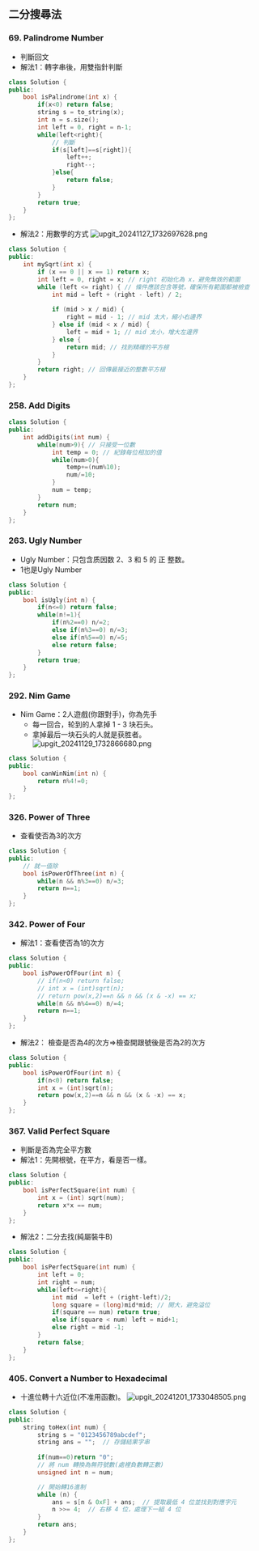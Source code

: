 
## 二分搜尋法
### 69. Palindrome Number
- 判斷回文
- 解法1：轉字串後，用雙指針判斷
```cpp
class Solution {
public:
    bool isPalindrome(int x) {
        if(x<0) return false;
        string s = to_string(x);
        int n = s.size();
        int left = 0, right = n-1;
        while(left<right){
            // 判斷
            if(s[left]==s[right]){
                left++;
                right--;
            }else{
                return false;
            }
        }
        return true;
    }
};
```
- 解法2：用數學的方式
![upgit_20241127_1732697628.png](https://raw.githubusercontent.com/kcwc1029/obsidian-upgit-image/main/2024/11/upgit_20241127_1732697628.png)
```cpp
class Solution {
public:
    int mySqrt(int x) {
        if (x == 0 || x == 1) return x;
        int left = 0, right = x; // right 初始化為 x，避免無效的範圍
        while (left <= right) { // 條件應該包含等號，確保所有範圍都被檢查
            int mid = left + (right - left) / 2;
            
            if (mid > x / mid) {
                right = mid - 1; // mid 太大，縮小右邊界
            } else if (mid < x / mid) {
                left = mid + 1; // mid 太小，增大左邊界
            } else {
                return mid; // 找到精確的平方根
            }
        }
        return right; // 回傳最接近的整數平方根
    }
};
```
### 258. Add Digits
```cpp
class Solution {
public:
    int addDigits(int num) {
        while(num>9){ // 只接受一位數
            int temp = 0; // 紀錄每位相加的值
            while(num>0){
                temp+=(num%10);
                num/=10;
            }
            num = temp;
        }
        return num;
    }
};
```
### 263. Ugly Number
- Ugly Number：只包含质因数 2、3 和 5 的 正 整数。
- 1也是Ugly Number
```cpp
class Solution {
public:
    bool isUgly(int n) {
        if(n<=0) return false;
        while(n!=1){
            if(n%2==0) n/=2;
            else if(n%3==0) n/=3;
            else if(n%5==0) n/=5;
            else return false;
        }
        return true;
    }
};
```

### 292. Nim Game
- Nim Game：2人遊戲(你跟對手)，你為先手
	- 每一回合，轮到的人拿掉 1 - 3 块石头。
	- 拿掉最后一块石头的人就是获胜者。
![upgit_20241129_1732866680.png](https://raw.githubusercontent.com/kcwc1029/obsidian-upgit-image/main/2024/11/upgit_20241129_1732866680.png)

```cpp
class Solution {
public:
    bool canWinNim(int n) {
        return n%4!=0;
    }
};
```
### 326. Power of Three
- 查看使否為3的次方
```cpp
class Solution {
public:
    // 就一值除
    bool isPowerOfThree(int n) {
        while(n && n%3==0) n/=3;
        return n==1;
    }
};
```
### 342. Power of Four
- 解法1：查看使否為1的次方
```cpp
class Solution {
public:
    bool isPowerOfFour(int n) {
        // if(n<0) return false;
        // int x = (int)sqrt(n);
        // return pow(x,2)==n && n && (x & -x) == x;
        while(n && n%4==0) n/=4;
        return n==1;
    }
};
```
- 解法2： 檢查是否為4的次方=>檢查開跟號後是否為2的次方
```cpp
class Solution {
public:
    bool isPowerOfFour(int n) {
        if(n<0) return false;
        int x = (int)sqrt(n);
        return pow(x,2)==n && n && (x & -x) == x;
    }
};
```
### 367. Valid Perfect Square
- 判斷是否為完全平方數
- 解法1：先開根號，在平方，看是否一樣。
```cpp
class Solution {
public:
    bool isPerfectSquare(int num) {
        int x = (int) sqrt(num);
        return x*x == num;
    }
};
```
- 解法2：二分去找(純屬裝牛B)
```cpp
class Solution {
public:
    bool isPerfectSquare(int num) {
        int left = 0;
        int right = num;
        while(left<=right){
            int mid  = left + (right-left)/2;
            long square = (long)mid*mid; // 開大，避免溢位
            if(square == num) return true;
            else if(square < num) left = mid+1;
            else right = mid -1;
        }
        return false;
    }
};
```



### 405. Convert a Number to Hexadecimal
- 十進位轉十六近位(不准用函數)。
![upgit_20241201_1733048505.png](https://raw.githubusercontent.com/kcwc1029/obsidian-upgit-image/main/2024/12/upgit_20241201_1733048505.png)
```cpp
class Solution {
public:
    string toHex(int num) {
        string s = "0123456789abcdef";
        string ans = "";  // 存儲結果字串
        
        if(num==0)return "0";
        // 將 num 轉換為無符號數(處裡負數轉正數)
        unsigned int n = num;

        // 開始轉16進制
        while (n) {
            ans = s[n & 0xF] + ans;  // 提取最低 4 位並找到對應字元
            n >>= 4;  // 右移 4 位，處理下一組 4 位
        }
        return ans;
    }
};
```










